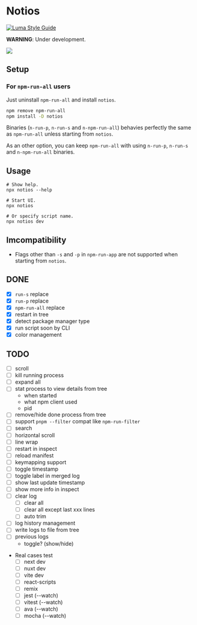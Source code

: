 # Notios

[![Luma Style Guide](https://img.shields.io/badge/styled%20with-luma-%23c5ebeb?style=flat-square)](https://github.com/luma-dev/luma-style-guide#readme)

**WARNING**: Under development.

![](https://user-images.githubusercontent.com/29811106/156586923-e36b8eb9-41de-46fa-a6a6-760c0be42200.gif)

## Setup

### For `npm-run-all` users

Just uninstall `npm-run-all` and install `notios`.

```sh
npm remove npm-run-all
npm install -D notios
```

Binaries (`n-run-p`, `n-run-s` and `n-npm-run-all`) behavies perfectly the same as `npm-run-all` unless starting from `notios`.

As an other option, you can keep `npm-run-all` with using `n-run-p`, `n-run-s` and `n-npm-run-all` binaries.

## Usage

```
# Show help.
npx notios --help

# Start UI.
npx notios

# Or specify script name.
npx notios dev
```

## Imcompatibility

- Flags other than `-s` and `-p` in `npm-run-app` are not supported when starting from `notios`.

## DONE

- [x] `run-s` replace
- [x] `run-p` replace
- [x] `npm-run-all` replace
- [x] restart in tree
- [x] detect package manager type
- [x] run script soon by CLI
- [x] color management

## TODO

- [ ] scroll
- [ ] kill running process
- [ ] expand all
- [ ] stat process to view details from tree
  - when started
  - what npm client used
  - pid
- [ ] remove/hide done process from tree
- [ ] support `pnpm --filter` compat like `npm-run-filter`
- [ ] search
- [ ] horizontal scroll
- [ ] line wrap
- [ ] restart in inspect
- [ ] reload manifest
- [ ] keymapping support
- [ ] toggle timestamp
- [ ] toggle label in merged log
- [ ] show last update timestamp
- [ ] show more info in inspect
- [ ] clear log
  - [ ] clear all
  - [ ] clear all except last xxx lines
  - [ ] auto trim
- [ ] log history management
- [ ] write logs to file from tree
- [ ] previous logs
  - toggle? (show/hide)

- Real cases test
  - [ ] next dev
  - [ ] nuxt dev
  - [ ] vite dev
  - [ ] react-scripts
  - [ ] remix
  - [ ] jest (--watch)
  - [ ] vitest (--watch)
  - [ ] ava (--watch)
  - [ ] mocha (--watch)
